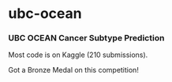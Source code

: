 # ubc-ocean
### UBC OCEAN Cancer Subtype Prediction

Most code is on Kaggle (210 submissions). 

Got a Bronze Medal on this competition!


